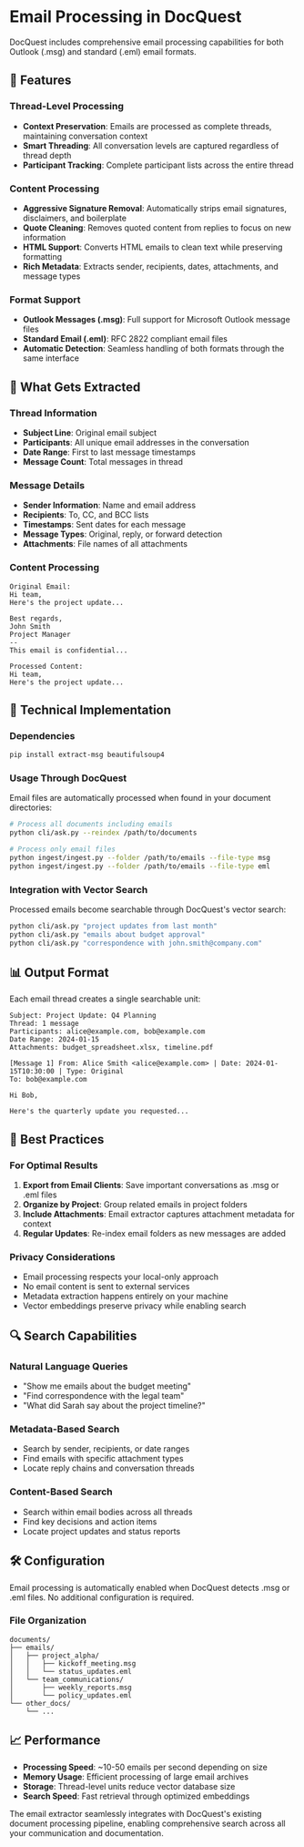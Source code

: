 # Email Processing in DocQuest

DocQuest includes comprehensive email processing capabilities for both Outlook (.msg) and standard (.eml) email formats.

## 🚀 Features

### Thread-Level Processing
- **Context Preservation**: Emails are processed as complete threads, maintaining conversation context
- **Smart Threading**: All conversation levels are captured regardless of thread depth
- **Participant Tracking**: Complete participant lists across the entire thread

### Content Processing
- **Aggressive Signature Removal**: Automatically strips email signatures, disclaimers, and boilerplate
- **Quote Cleaning**: Removes quoted content from replies to focus on new information
- **HTML Support**: Converts HTML emails to clean text while preserving formatting
- **Rich Metadata**: Extracts sender, recipients, dates, attachments, and message types

### Format Support
- **Outlook Messages (.msg)**: Full support for Microsoft Outlook message files
- **Standard Email (.eml)**: RFC 2822 compliant email files
- **Automatic Detection**: Seamless handling of both formats through the same interface

## 📧 What Gets Extracted

### Thread Information
- **Subject Line**: Original email subject
- **Participants**: All unique email addresses in the conversation
- **Date Range**: First to last message timestamps
- **Message Count**: Total messages in thread

### Message Details
- **Sender Information**: Name and email address
- **Recipients**: To, CC, and BCC lists
- **Timestamps**: Sent dates for each message
- **Message Types**: Original, reply, or forward detection
- **Attachments**: File names of all attachments

### Content Processing
```
Original Email:
Hi team,
Here's the project update...

Best regards,
John Smith
Project Manager
--
This email is confidential...

Processed Content:
Hi team,
Here's the project update...
```

## 🔧 Technical Implementation

### Dependencies
```bash
pip install extract-msg beautifulsoup4
```

### Usage Through DocQuest
Email files are automatically processed when found in your document directories:

```bash
# Process all documents including emails
python cli/ask.py --reindex /path/to/documents

# Process only email files
python ingest/ingest.py --folder /path/to/emails --file-type msg
python ingest/ingest.py --folder /path/to/emails --file-type eml
```

### Integration with Vector Search
Processed emails become searchable through DocQuest's vector search:

```bash
python cli/ask.py "project updates from last month"
python cli/ask.py "emails about budget approval"
python cli/ask.py "correspondence with john.smith@company.com"
```

## 📊 Output Format

Each email thread creates a single searchable unit:

```
Subject: Project Update: Q4 Planning
Thread: 1 message
Participants: alice@example.com, bob@example.com
Date Range: 2024-01-15
Attachments: budget_spreadsheet.xlsx, timeline.pdf

[Message 1] From: Alice Smith <alice@example.com> | Date: 2024-01-15T10:30:00 | Type: Original
To: bob@example.com

Hi Bob,

Here's the quarterly update you requested...
```

## 🎯 Best Practices

### For Optimal Results
1. **Export from Email Clients**: Save important conversations as .msg or .eml files
2. **Organize by Project**: Group related emails in project folders
3. **Include Attachments**: Email extractor captures attachment metadata for context
4. **Regular Updates**: Re-index email folders as new messages are added

### Privacy Considerations
- Email processing respects your local-only approach
- No email content is sent to external services
- Metadata extraction happens entirely on your machine
- Vector embeddings preserve privacy while enabling search

## 🔍 Search Capabilities

### Natural Language Queries
- "Show me emails about the budget meeting"
- "Find correspondence with the legal team"
- "What did Sarah say about the project timeline?"

### Metadata-Based Search
- Search by sender, recipients, or date ranges
- Find emails with specific attachment types
- Locate reply chains and conversation threads

### Content-Based Search
- Search within email bodies across all threads
- Find key decisions and action items
- Locate project updates and status reports

## 🛠️ Configuration

Email processing is automatically enabled when DocQuest detects .msg or .eml files. No additional configuration is required.

### File Organization
```
documents/
├── emails/
│   ├── project_alpha/
│   │   ├── kickoff_meeting.msg
│   │   └── status_updates.eml
│   └── team_communications/
│       ├── weekly_reports.msg
│       └── policy_updates.eml
└── other_docs/
    └── ...
```

## 📈 Performance

- **Processing Speed**: ~10-50 emails per second depending on size
- **Memory Usage**: Efficient processing of large email archives
- **Storage**: Thread-level units reduce vector database size
- **Search Speed**: Fast retrieval through optimized embeddings

The email extractor seamlessly integrates with DocQuest's existing document processing pipeline, enabling comprehensive search across all your communication and documentation.
